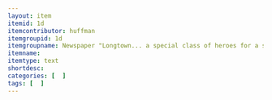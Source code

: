 ```yaml
---
layout: item
itemid: 1d
itemcontributor: huffman
itemgroupid: 1d
itemgroupname: Newspaper "Longtown... a special class of heroes for a special town" Memorial
itemname: 
itemtype: text
shortdesc: 
categories: [  ]
tags: [  ]
---
```







